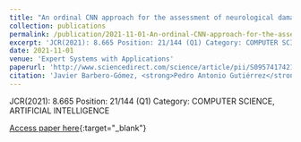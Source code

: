 ```yaml
---
title: "An ordinal CNN approach for the assessment of neurological damage in Parkinsons disease patien"
collection: publications
permalink: /publication/2021-11-01-An-ordinal-CNN-approach-for-the-assessment-of-neurological-damage-in-Parkinsons-disease-patien
excerpt: 'JCR(2021): 8.665 Position: 21/144 (Q1) Category: COMPUTER SCIENCE, ARTIFICIAL INTELLIGENCE'
date: 2021-11-01
venue: 'Expert Systems with Applications'
paperurl: 'http://www.sciencedirect.com/science/article/pii/S0957417421007028'
citation: 'Javier Barbero-Gómez, <strong>Pedro Antonio Gutiérrez</strong>, Víctor Manuel Vargas-Yun, Juan-Antonio Vallejo-Casas, César Hervás-Martínez, &quot;An ordinal CNN approach for the assessment of neurological damage in Parkinsons disease patien.&quot; Expert Systems with Applications, Vol. 182, 2021, pp.115271.'
---
```

JCR(2021): 8.665 Position: 21/144 (Q1) Category: COMPUTER SCIENCE, ARTIFICIAL INTELLIGENCE

[Access paper here](http://www.sciencedirect.com/science/article/pii/S0957417421007028){:target="_blank"}
